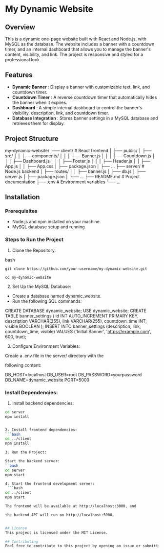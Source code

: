 # My Dynamic Website

## Overview

This is a dynamic one-page website built with React and Node.js, with MySQL as the database. The website includes a banner with a countdown timer, and an internal dashboard that allows you to manage the banner's content, visibility, and link. The project is responsive and styled for a professional look.

## Features

- **Dynamic Banner** : Display a banner with customizable text, link, and countdown timer.
- **Countdown Timer** : A reverse countdown timer that automatically hides the banner when it expires.
- **Dashboard** : A simple internal dashboard to control the banner's visibility, description, link, and countdown timer.
- **Database Integration** : Stores banner settings in a MySQL database and retrieves them for display.


## Project Structure

my-dynamic-website/
├── client/                     # React frontend
│   ├── public/
│   ├── src/
│   │   ├── components/
│   │   │   ├── Banner.js
│   │   │   ├── Countdown.js
│   │   │   ├── Dashboard.js
│   │   │   ├── Footer.js
│   │   │   ├── Header.js
│   │   ├── App.js
│   │   ├── App.css
│   ├── package.json
│   ├── ...
├── server/                     # Node.js backend
│   ├── routes/
│   │   ├── banner.js
│   ├── db.js
│   ├── server.js
│   ├── package.json
│   ├── ...
├── README.md                   # Project documentation
├── .env                        # Environment variables
└── ...




## Installation

### Prerequisites

- Node.js and npm installed on your machine.
- MySQL database setup and running.

### Steps to Run the Project

 1. Clone the Repository:

  bash
   
    git clone https://github.com/your-username/my-dynamic-website.git
   
    cd my-dynamic-website

 2. Set Up the MySQL Database:

-  Create a database named dynamic_website.
-  Run the following SQL commands:

  CREATE DATABASE dynamic_website;
USE dynamic_website;
CREATE TABLE banner_settings (
  id INT AUTO_INCREMENT PRIMARY KEY,
  description VARCHAR(255),
  link VARCHAR(255),
  countdown_time INT,
  visible BOOLEAN
);
INSERT INTO banner_settings (description, link, countdown_time, visible) 
VALUES ('Initial Banner', 'https://example.com', 600, true);


3. Configure Environment Variables:

Create a .env file in the server/ directory with the 

following content:

DB_HOST=localhost
DB_USER=root
DB_PASSWORD=yourpassword
DB_NAME=dynamic_website
PORT=5000


### Install Dependencies:

1. Install backend dependencies:
  ```bash
cd server
npm install


2. Install frontend dependencies:
  ```bash
cd ../client
npm install

3. Run the Project:

 Start the backend server:
 ``bash
cd server
npm start

4. Start the frontend development server:
   ```bash
cd ../client
npm start

The frontend will be available at http://localhost:3000, and 

the backend API will run on http://localhost:5000.


## License
This project is licensed under the MIT License.

## Contributing
Feel free to contribute to this project by opening an issue or submitting a pull request.